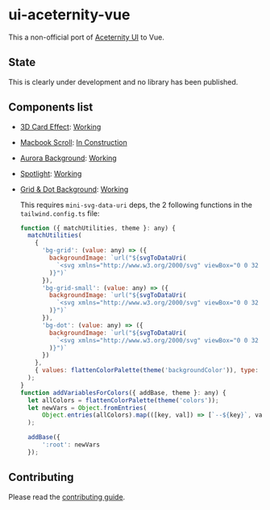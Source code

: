# ui-aceternity-vue

This a non-official port of [Aceternity UI](https://ui.aceternity.com/) to Vue.

## State

This is clearly under development and no library has been published.

## Components list

- [3D Card Effect](https://ui.aceternity.com/components/3d-card-effect): [Working](/3d-card-effect)
- [Macbook Scroll](https://ui.aceternity.com/components/macbook-scroll): [In Construction](/macbook-scroll)
- [Aurora Background](https://ui.aceternity.com/components/aurora-background): [Working](/aurora-background)
- [Spotlight](https://ui.aceternity.com/components/spotlight): [Working](/spotlight)
- [Grid & Dot Background](https://ui.aceternity.com/components/aurora-background): [Working](/backgrounds)

  This requires `mini-svg-data-uri` deps, the 2 following functions in the `tailwind.config.ts` file:

  ```javascript
  function ({ matchUtilities, theme }: any) {
    matchUtilities(
      {
        'bg-grid': (value: any) => ({
          backgroundImage: `url("${svgToDataUri(
            `<svg xmlns="http://www.w3.org/2000/svg" viewBox="0 0 32 32" width="32" height="32" fill="none" stroke="${value}"><path d="M0 .5H31.5V32"/></svg>`
          )}")`
        }),
        'bg-grid-small': (value: any) => ({
          backgroundImage: `url("${svgToDataUri(
            `<svg xmlns="http://www.w3.org/2000/svg" viewBox="0 0 32 32" width="8" height="8" fill="none" stroke="${value}"><path d="M0 .5H31.5V32"/></svg>`
          )}")`
        }),
        'bg-dot': (value: any) => ({
          backgroundImage: `url("${svgToDataUri(
            `<svg xmlns="http://www.w3.org/2000/svg" viewBox="0 0 32 32" width="16" height="16" fill="none"><circle fill="${value}" id="pattern-circle" cx="10" cy="10" r="1.6257413380501518"></circle></svg>`
          )}")`
        })
      },
      { values: flattenColorPalette(theme('backgroundColor')), type: 'color' }
    );
  }
  function addVariablesForColors({ addBase, theme }: any) {
	let allColors = flattenColorPalette(theme('colors'));
	let newVars = Object.fromEntries(
		Object.entries(allColors).map(([key, val]) => [`--${key}`, val])
	);

	addBase({
		':root': newVars
	});
  ```


## Contributing

Please read the [contributing guide](/CONTRIBUTING.md).
